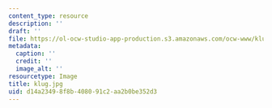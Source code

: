 ```yaml
---
content_type: resource
description: ''
draft: ''
file: https://ol-ocw-studio-app-production.s3.amazonaws.com/ocw-www/klug.jpg
metadata:
  caption: ''
  credit: ''
  image_alt: ''
resourcetype: Image
title: klug.jpg
uid: d14a2349-8f8b-4080-91c2-aa2b0be352d3
---
```

